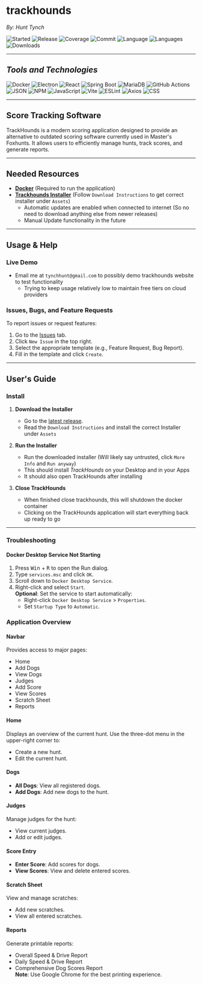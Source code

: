 # trackhounds

_By: Hunt Tynch_

![Started](https://img.shields.io/github/created-at/hctynch/trackhounds?label=Started%20in&color=0080ff)
![Release](https://img.shields.io/github/release-date/hctynch/trackhounds?display_date=published_at&style=flat&color=0080ff)
![Coverage](https://codecov.io/gh/hctynch/trackhounds/branch/main/graph/badge.svg)
![Commit](https://img.shields.io/github/last-commit/hctynch/trackhounds?style=flat&logo=git&logoColor=white&color=0080ff)
![Language](https://img.shields.io/github/languages/top/hctynch/trackhounds?style=flat&color=0080ff)
![Languages](https://img.shields.io/github/languages/count/hctynch/trackhounds?style=flat&color=0080ff)
![Downloads](https://img.shields.io/github/downloads/hctynch/trackhounds/total?color=0080ff)

---

## **_Tools and Technologies_**

![Docker](https://img.shields.io/badge/Docker-2496ED.svg?style=flat&logo=Docker&logoColor=white)
![Electron](https://img.shields.io/badge/Electron-47848F.svg?style=flat&logo=Electron&logoColor=white)
![React](https://img.shields.io/badge/React-61DAFB.svg?style=flat&logo=React&logoColor=black)
![Spring Boot](https://img.shields.io/badge/Spring%20Boot-6DB33F.svg?style=flat&logo=Spring-Boot&logoColor=white)
![MariaDB](https://img.shields.io/badge/MariaDB-003545.svg?style=flat&logo=MariaDB&logoColor=white)
![GitHub Actions](https://img.shields.io/badge/GitHub%20Actions-2088FF.svg?style=flat&logo=GitHub-Actions&logoColor=white)
![JSON](https://img.shields.io/badge/JSON-000000.svg?style=flat&logo=JSON&logoColor=white)
![NPM](https://img.shields.io/badge/npm-CB3837.svg?style=flat&logo=npm&logoColor=white)
![JavaScript](https://img.shields.io/badge/JavaScript-F7DF1E.svg?style=flat&logo=JavaScript&logoColor=black)
![Vite](https://img.shields.io/badge/Vite-646CFF.svg?style=flat&logo=Vite&logoColor=white)
![ESLint](https://img.shields.io/badge/ESLint-4B32C3.svg?style=flat&logo=ESLint&logoColor=white)
![Axios](https://img.shields.io/badge/Axios-5A29E4.svg?style=flat&logo=Axios&logoColor=white)
![CSS](https://img.shields.io/badge/CSS-663399.svg?style=flat&logo=CSS&logoColor=white)

---

## Score Tracking Software

TrackHounds is a modern scoring application designed to provide an alternative to outdated scoring software currently used in Master's Foxhunts. It allows users to efficiently manage hunts, track scores, and generate reports.

---

## Needed Resources

- [**Docker**](https://www.docker.com/get-started/) (Required to run the application)
- [**Trackhounds Installer**](https://github.com/hctynch/trackhounds/releases/latest) (Follow `Download Instructions` to get correct installer under `Assets`)
  - Automatic updates are enabled when connected to internet (So no need to download anything else from newer releases)
  - Manual Update functionality in the future

---

## Usage & Help

### Live Demo

- Email me at `tynchhunt@gmail.com` to possibly demo trackhounds website to test functionality
  - Trying to keep usage relatively low to maintain free tiers on cloud providers

### Issues, Bugs, and Feature Requests

To report issues or request features:

1. Go to the [Issues](https://github.com/hctynch/trackhounds/issues) tab.
2. Click `New Issue` in the top right.
3. Select the appropriate template (e.g., Feature Request, Bug Report).
4. Fill in the template and click `Create`.

---

## User's Guide

### Install

1. **Download the Installer**

   - Go to the [latest release](https://github.com/hctynch/trackhounds/releases).
   - Read the `Download Instructions` and install the correct Installer under `Assets`

2. **Run the Installer**

   - Run the downloaded installer (Will likely say untrusted, click `More Info` and `Run anyway`)
   - This should install _TrackHounds_ on your Desktop and in your Apps
   - It should also open TrackHounds after installing

3. **Close TrackHounds**

   - When finished close trackhounds, this will shutdown the docker container
   - Clicking on the TrackHounds application will start everything back up ready to go

---

### Troubleshooting

#### Docker Desktop Service Not Starting

1. Press <kbd>Win</kbd> + <kbd>R</kbd> to open the Run dialog.
2. Type `services.msc` and click `OK`.
3. Scroll down to `Docker Desktop Service`.
4. Right-click and select `Start`.  
   **Optional**: Set the service to start automatically:
   - Right-click `Docker Desktop Service` > `Properties`.
   - Set `Startup Type` to `Automatic`.

### Application Overview

#### Navbar

Provides access to major pages:

- Home
- Add Dogs
- View Dogs
- Judges
- Add Score
- View Scores
- Scratch Sheet
- Reports

#### Home

Displays an overview of the current hunt. Use the three-dot menu in the upper-right corner to:

- Create a new hunt.
- Edit the current hunt.

#### Dogs

- **All Dogs**: View all registered dogs.
- **Add Dogs**: Add new dogs to the hunt.

#### Judges

Manage judges for the hunt:

- View current judges.
- Add or edit judges.

#### Score Entry

- **Enter Score**: Add scores for dogs.
- **View Scores**: View and delete entered scores.

#### Scratch Sheet

View and manage scratches:

- Add new scratches.
- View all entered scratches.

#### Reports

Generate printable reports:

- Overall Speed & Drive Report
- Daily Speed & Drive Report
- Comprehensive Dog Scores Report  
  **Note**: Use Google Chrome for the best printing experience.
